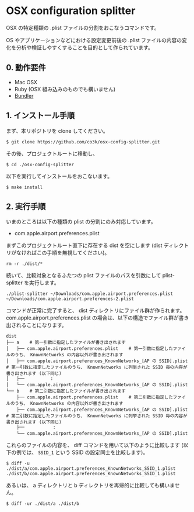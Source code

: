# OSX configuration splitter

OSX の特定種類の .plist ファイルの分割をおこなうコマンドです。

OS やアプリケーションなどにおける設定変更前後の .plist ファイルの内容の変化を分析や検証しやすくすることを目的として作られています。

## 0. 動作要件

* Mac OSX
* Ruby (OSX 組み込みのものでも構いません)
* [Bundler](https://bundler.io/)

## 1. インストール手順

まず、本リポジトリを clone してください。

```
$ git clone https://github.com/co3k/osx-config-splitter.git
```

その後、プロジェクトルートに移動し、

```
$ cd ./osx-config-splitter
```

以下を実行してインストールをおこないます。

```
$ make install
```

## 2. 実行手順

いまのところは以下の種類の plist の分割にのみ対応しています。

* com.apple.airport.preferences.plist

まずこのプロジェクトルート直下に存在する dist を空にします (dist ディレクトリがなければこの手順を無視してください)。

```
rm -r ./dist/*
```

続いて、比較対象となるふたつの plist ファイルのパスを引数にして plist-splitter を実行します。

```
./plist-splitter ~/Downloads/com.apple.airport.preferences.plist ~/Downloads/com.apple.airport.preferences-2.plist
```

コマンドが正常に完了すると、 dist ディレクトリにファイル群が作られます。 com.apple.airport.preferences.plist の場合は、以下の構造でファイル群が書き出されることになります。

```
dist
├── a    # 第一引数に指定したファイルが書き出されます
│   ├── com.apple.airport.preferences.plist    # 第一引数に指定したファイルのうち、 KnownNetworks の内容以外が書き出されます
│   ├── com.apple.airport.preferences_KnownNetworks_[AP の SSID].plist    # 第一引数に指定したファイルのうち、 KnownNetworks に列挙された SSID 毎の内容が書き出されます (以下同じ)
│   ├──          :
│   └── com.apple.airport.preferences_KnownNetworks_[AP の SSID].plist
└── b    # 第二引数に指定したファイルが書き出されます
    ├── com.apple.airport.preferences.plist    # 第二引数に指定したファイルのうち、 KnownNetworks の内容以外が書き出されます
    ├── com.apple.airport.preferences_KnownNetworks_[AP の SSID].plist    # 第二引数に指定したファイルのうち、 KnownNetworks に列挙された SSID 毎の内容が書き出されます (以下同じ)
    ├──           :
    └── com.apple.airport.preferences_KnownNetworks_[AP の SSID].plist
```

これらのファイルの内容を、 diff コマンドを用いて以下のように比較します (以下の例では、 `SSID_1` という SSID の設定同士を比較します)。

```
$ diff -u ./dist/a/com.apple.airport.preferences_KnownNetworks_SSID_1.plist ./dist/b/com.apple.airport.preferences_KnownNetworks_SSID_1.plist
```

あるいは、 a ディレクトリと b ディレクトリを再帰的に比較しても構いません。

```
$ diff -ur ./dist/a ./dist/b
```
